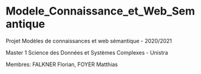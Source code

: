 # Modele_Connaissance_et_Web_Semantique

Projet Modèles de connaissances et web sémantique - 2020/2021

Master 1 Science des Données et Systèmes Complexes - Unistra

Membres: FALKNER Florian, FOYER Matthias
